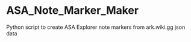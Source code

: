 # ASA_Note_Marker_Maker
 Python script to create ASA Explorer note markers from ark.wiki.gg json data
